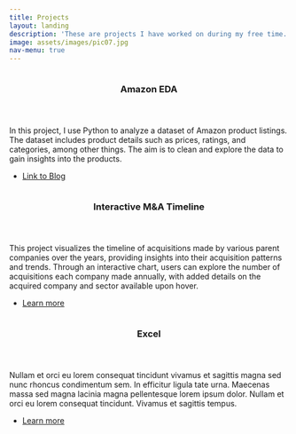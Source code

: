 ```yaml
---
title: Projects
layout: landing
description: 'These are projects I have worked on during my free time.'
image: assets/images/pic07.jpg
nav-menu: true
---
```


<!-- Main -->
<div id="main">


<!-- Two -->
<section id="two" class="spotlights">
	<section>
		<a href="https://rici.substack.com/p/amazon-eda" class="image">
			<img src="{% link assets/images/amazon_tn.png %}" alt="" data-position="center center" />
		</a>
		<div class="content">
			<div class="inner">
				<header class="major">
					<h3>Amazon EDA</h3>
				</header>
				<p>In this project, I use Python to analyze a dataset of Amazon product listings. The dataset includes product details such as prices, ratings, and categories, among other things. The aim is to clean and explore the data to gain insights into the products.</p>
				<ul class="actions">
					<li><a href="https://rici.substack.com/p/amazon-eda" class="button">Link to Blog</a></li>
				</ul>
			</div>
		</div>
	</section>
	<section>
		<a href="generic.html" class="image">
			<img src="{% link assets/images/m&a.png %}" alt="" data-position="top center" />
		</a>
		<div class="content">
			<div class="inner">
				<header class="major">
					<h3>Interactive M&A Timeline</h3>
				</header>
				<p>This project visualizes the timeline of acquisitions made by various parent companies over the years, providing insights into their acquisition patterns and trends. Through an interactive chart, users can explore the number of acquisitions each company made annually, with added details on the acquired company and sector available upon hover.</p>
				<ul class="actions">
					<li><a href="file:///C:/Users/Rici/Desktop/m&a_plotly/m&a.html" class="button">Learn more</a></li>
				</ul>
			</div>
		</div>
	</section>
	<section>
		<a href="generic.html" class="image">
			<img src="{% link assets/images/pic10.jpg %}" alt="" data-position="25% 25%" />
		</a>
		<div class="content">
			<div class="inner">
				<header class="major">
					<h3>Excel</h3>
				</header>
				<p>Nullam et orci eu lorem consequat tincidunt vivamus et sagittis magna sed nunc rhoncus condimentum sem. In efficitur ligula tate urna. Maecenas massa sed magna lacinia magna pellentesque lorem ipsum dolor. Nullam et orci eu lorem consequat tincidunt. Vivamus et sagittis tempus.</p>
				<ul class="actions">
					<li><a href="generic.html" class="button">Learn more</a></li>
				</ul>
			</div>
		</div>
	</section>
</section>

